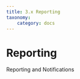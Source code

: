 ```yaml
---
title: 3.x Reporting
taxonomy:
    category: docs
---
```


# Reporting

Reporting and Notifications
